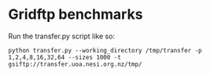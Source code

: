 # Gridftp benchmarks

Run the transfer.py script like so:

    python transfer.py --working_directory /tmp/transfer -p 1,2,4,8,16,32,64 --sizes 1000 -t gsiftp://transfer.uoa.nesi.org.nz/tmp/



